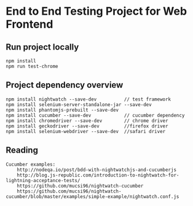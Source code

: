 # End to End Testing Project for Web Frontend

## Run project locally
	npm install
	npm run test-chrome
	
## Project dependency overview
    npm install nightwatch --save-dev          // test framework
	npm install selenium-server-standalone-jar --save-dev
	npm install phantomjs-prebuilt --save-dev
    npm install cucumber --save-dev            // cucumber dependency
	npm install chromedriver --save-dev        // chrome driver
	npm install geckodriver --save-dev         //firefox driver
	npm install selenium-webdriver --save-dev  //safari driver
	
## Reading
	Cucumber examples:
		http://nodeqa.io/post/bdd-with-nightwatchjs-and-cucumberjs
    	http://blog.js-republic.com/introduction-to-nightwatch-for-lightning-acceptance-tests/
		https://github.com/mucsi96/nightwatch-cucumber
		https://github.com/mucsi96/nightwatch-cucumber/blob/master/examples/simple-example/nightwatch.conf.js



	
			
    